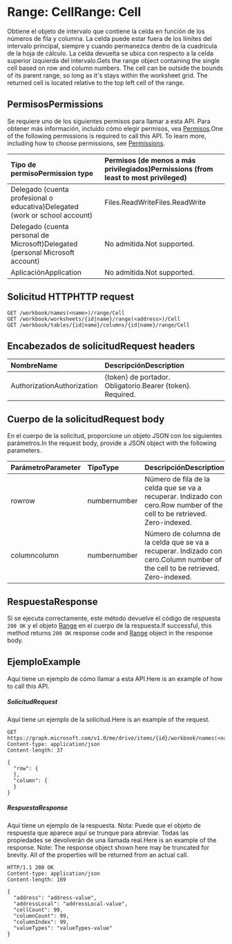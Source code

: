 # <a name="range-cell"></a><span data-ttu-id="0016f-101">Range: Cell</span><span class="sxs-lookup"><span data-stu-id="0016f-101">Range: Cell</span></span>

<span data-ttu-id="0016f-p101">Obtiene el objeto de intervalo que contiene la celda en función de los números de fila y columna. La celda puede estar fuera de los límites del intervalo principal, siempre y cuando permanezca dentro de la cuadrícula de la hoja de cálculo. La celda devuelta se ubica con respecto a la celda superior izquierda del intervalo.</span><span class="sxs-lookup"><span data-stu-id="0016f-p101">Gets the range object containing the single cell based on row and column numbers. The cell can be outside the bounds of its parent range, so long as it's stays within the worksheet grid. The returned cell is located relative to the top left cell of the range.</span></span>
## <a name="permissions"></a><span data-ttu-id="0016f-105">Permisos</span><span class="sxs-lookup"><span data-stu-id="0016f-105">Permissions</span></span>
<span data-ttu-id="0016f-p102">Se requiere uno de los siguientes permisos para llamar a esta API. Para obtener más información, incluido cómo elegir permisos, vea [Permisos](../../../concepts/permissions_reference.md).</span><span class="sxs-lookup"><span data-stu-id="0016f-p102">One of the following permissions is required to call this API. To learn more, including how to choose permissions, see [Permissions](../../../concepts/permissions_reference.md).</span></span>

|<span data-ttu-id="0016f-108">Tipo de permiso</span><span class="sxs-lookup"><span data-stu-id="0016f-108">Permission type</span></span>      | <span data-ttu-id="0016f-109">Permisos (de menos a más privilegiados)</span><span class="sxs-lookup"><span data-stu-id="0016f-109">Permissions (from least to most privileged)</span></span>              |
|:--------------------|:---------------------------------------------------------|
|<span data-ttu-id="0016f-110">Delegado (cuenta profesional o educativa)</span><span class="sxs-lookup"><span data-stu-id="0016f-110">Delegated (work or school account)</span></span> | <span data-ttu-id="0016f-111">Files.ReadWrite</span><span class="sxs-lookup"><span data-stu-id="0016f-111">Files.ReadWrite</span></span>    |
|<span data-ttu-id="0016f-112">Delegado (cuenta personal de Microsoft)</span><span class="sxs-lookup"><span data-stu-id="0016f-112">Delegated (personal Microsoft account)</span></span> | <span data-ttu-id="0016f-113">No admitida.</span><span class="sxs-lookup"><span data-stu-id="0016f-113">Not supported.</span></span>    |
|<span data-ttu-id="0016f-114">Aplicación</span><span class="sxs-lookup"><span data-stu-id="0016f-114">Application</span></span> | <span data-ttu-id="0016f-115">No admitida.</span><span class="sxs-lookup"><span data-stu-id="0016f-115">Not supported.</span></span> |

## <a name="http-request"></a><span data-ttu-id="0016f-116">Solicitud HTTP</span><span class="sxs-lookup"><span data-stu-id="0016f-116">HTTP request</span></span>
<!-- { "blockType": "ignored" } -->
```http
GET /workbook/names(<name>)/range/Cell
GET /workbook/worksheets/{id|name}/range(<address>)/Cell
GET /workbook/tables/{id|name}/columns/{id|name}/range/Cell

```
## <a name="request-headers"></a><span data-ttu-id="0016f-117">Encabezados de solicitud</span><span class="sxs-lookup"><span data-stu-id="0016f-117">Request headers</span></span>
| <span data-ttu-id="0016f-118">Nombre</span><span class="sxs-lookup"><span data-stu-id="0016f-118">Name</span></span>       | <span data-ttu-id="0016f-119">Descripción</span><span class="sxs-lookup"><span data-stu-id="0016f-119">Description</span></span>|
|:---------------|:----------|
| <span data-ttu-id="0016f-120">Authorization</span><span class="sxs-lookup"><span data-stu-id="0016f-120">Authorization</span></span>  | <span data-ttu-id="0016f-p103">{token} de portador. Obligatorio.</span><span class="sxs-lookup"><span data-stu-id="0016f-p103">Bearer {token}. Required.</span></span> |

## <a name="request-body"></a><span data-ttu-id="0016f-123">Cuerpo de la solicitud</span><span class="sxs-lookup"><span data-stu-id="0016f-123">Request body</span></span>
<span data-ttu-id="0016f-124">En el cuerpo de la solicitud, proporcione un objeto JSON con los siguientes parámetros.</span><span class="sxs-lookup"><span data-stu-id="0016f-124">In the request body, provide a JSON object with the following parameters.</span></span>

| <span data-ttu-id="0016f-125">Parámetro</span><span class="sxs-lookup"><span data-stu-id="0016f-125">Parameter</span></span>    | <span data-ttu-id="0016f-126">Tipo</span><span class="sxs-lookup"><span data-stu-id="0016f-126">Type</span></span>   |<span data-ttu-id="0016f-127">Descripción</span><span class="sxs-lookup"><span data-stu-id="0016f-127">Description</span></span>|
|:---------------|:--------|:----------|
|<span data-ttu-id="0016f-128">row</span><span class="sxs-lookup"><span data-stu-id="0016f-128">row</span></span>|<span data-ttu-id="0016f-129">number</span><span class="sxs-lookup"><span data-stu-id="0016f-129">number</span></span>|<span data-ttu-id="0016f-p104">Número de fila de la celda que se va a recuperar. Indizado con cero.</span><span class="sxs-lookup"><span data-stu-id="0016f-p104">Row number of the cell to be retrieved. Zero-indexed.</span></span>|
|<span data-ttu-id="0016f-132">column</span><span class="sxs-lookup"><span data-stu-id="0016f-132">column</span></span>|<span data-ttu-id="0016f-133">number</span><span class="sxs-lookup"><span data-stu-id="0016f-133">number</span></span>|<span data-ttu-id="0016f-p105">Número de columna de la celda que se va a recuperar. Indizado con cero.</span><span class="sxs-lookup"><span data-stu-id="0016f-p105">Column number of the cell to be retrieved. Zero-indexed.</span></span>|

## <a name="response"></a><span data-ttu-id="0016f-136">Respuesta</span><span class="sxs-lookup"><span data-stu-id="0016f-136">Response</span></span>

<span data-ttu-id="0016f-137">Si se ejecuta correctamente, este método devuelve el código de respuesta `200 OK` y el objeto [Range](../resources/range.md) en el cuerpo de la respuesta.</span><span class="sxs-lookup"><span data-stu-id="0016f-137">If successful, this method returns `200 OK` response code and [Range](../resources/range.md) object in the response body.</span></span>

## <a name="example"></a><span data-ttu-id="0016f-138">Ejemplo</span><span class="sxs-lookup"><span data-stu-id="0016f-138">Example</span></span>
<span data-ttu-id="0016f-139">Aquí tiene un ejemplo de cómo llamar a esta API.</span><span class="sxs-lookup"><span data-stu-id="0016f-139">Here is an example of how to call this API.</span></span>
##### <a name="request"></a><span data-ttu-id="0016f-140">Solicitud</span><span class="sxs-lookup"><span data-stu-id="0016f-140">Request</span></span>
<span data-ttu-id="0016f-141">Aquí tiene un ejemplo de la solicitud.</span><span class="sxs-lookup"><span data-stu-id="0016f-141">Here is an example of the request.</span></span>
<!-- {
  "blockType": "request",
  "name": "range_cell"
}-->
```http
GET https://graph.microsoft.com/v1.0/me/drive/items/{id}/workbook/names(<name>)/range/Cell
Content-type: application/json
Content-length: 37

{
  "row": {
  },
  "column": {
  }
}
```

##### <a name="response"></a><span data-ttu-id="0016f-142">Respuesta</span><span class="sxs-lookup"><span data-stu-id="0016f-142">Response</span></span>
<span data-ttu-id="0016f-p106">Aquí tiene un ejemplo de la respuesta. Nota: Puede que el objeto de respuesta que aparece aquí se trunque para abreviar. Todas las propiedades se devolverán de una llamada real.</span><span class="sxs-lookup"><span data-stu-id="0016f-p106">Here is an example of the response. Note: The response object shown here may be truncated for brevity. All of the properties will be returned from an actual call.</span></span>
<!-- {
  "blockType": "response",
  "truncated": true,
  "@odata.type": "microsoft.graph.range"
} -->
```http
HTTP/1.1 200 OK
Content-type: application/json
Content-length: 169

{
  "address": "address-value",
  "addressLocal": "addressLocal-value",
  "cellCount": 99,
  "columnCount": 99,
  "columnIndex": 99,
  "valueTypes": "valueTypes-value"
}
```

<!-- uuid: 8fcb5dbc-d5aa-4681-8e31-b001d5168d79
2015-10-25 14:57:30 UTC -->
<!-- {
  "type": "#page.annotation",
  "description": "Range: Cell",
  "keywords": "",
  "section": "documentation",
  "tocPath": ""
}-->
